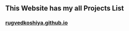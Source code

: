 ## This Website has my all Projects List
### [rugvedkoshiya.github.io](https://rugvedkoshiya.github.io)
